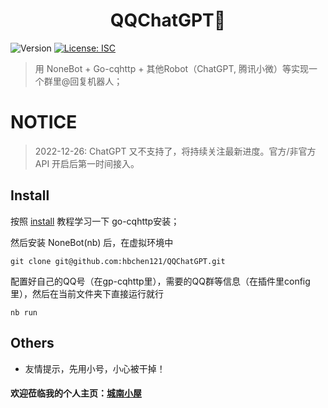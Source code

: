 <h1 align="center">QQChatGPT🤖</h1>
<p>
  <img alt="Version" src="https://img.shields.io/badge/version-1.0.0-blue.svg?cacheSeconds=2592000" />
  <a href="#" target="_blank">
    <img alt="License: ISC" src="https://img.shields.io/badge/License-ISC-yellow.svg" />
  </a>
</p>

> 用 NoneBot + Go-cqhttp + 其他Robot（ChatGPT, 腾讯小微）等实现一个群里@回复机器人；

# NOTICE

> 2022-12-26: ChatGPT 又不支持了，将持续关注最新进度。官方/非官方 API 开启后第一时间接入。

## Install

按照 [install](./install.md) 教程学习一下 go-cqhttp安装；

然后安装 NoneBot(nb) 后，在虚拟环境中
  
```shell 
git clone git@github.com:hbchen121/QQChatGPT.git
```

配置好自己的QQ号（在gp-cqhttp里），需要的QQ群等信息（在插件里config里），然后在当前文件夹下直接运行就行

```shell 
nb run
```

## Others

- 友情提示，先用小号，小心被干掉！



#### 欢迎莅临我的个人主页：[城南小屋](https://hbchen121.github.io/) 